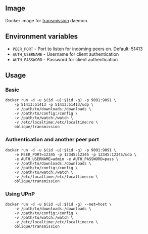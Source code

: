 ## Image

Docker image for [transmission](https://www.transmissionbt.com/) daemon.

## Environment variables

* `PEER_PORT` - Port to listen for incoming peers on. Default: 51413
* `AUTH_USERNAME` - Username for client authentication
* `AUTH_PASSWORD` - Password for client authentication

## Usage

### Basic

```
docker run -d -u $(id -u):$(id -g) -p 9091:9091 \
    -p 51413:51413 -p 51413:51413/udp \
    -v /path/to/downloads:/downloads \
    -v /path/to/config:/config \
    -v /path/to/watch:/watch \
    -v /etc/localtime:/etc/localtime:ro \
    oblique/transmission
```

### Authentication and another peer port

```
docker run -d -u $(id -u):$(id -g) -p 9091:9091 \
    -e PEER_PORT=12345 -p 12345:12345 -p 12345:12345/udp \
    -e AUTH_USERNAME=admin -e AUTH_PASSWORD=pass \
    -v /path/to/downloads:/downloads \
    -v /path/to/config:/config \
    -v /path/to/watch:/watch \
    -v /etc/localtime:/etc/localtime:ro \
    oblique/transmission
```

### Using UPnP

```
docker run -d -u $(id -u):$(id -g) --net=host \
    -v /path/to/downloads:/downloads \
    -v /path/to/config:/config \
    -v /path/to/watch:/watch \
    -v /etc/localtime:/etc/localtime:ro \
    oblique/transmission
```
